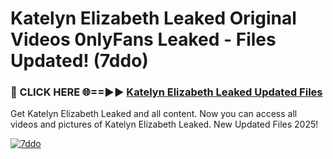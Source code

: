 # Katelyn Elizabeth Leaked Original Videos 0nlyFans Leaked - Files Updated! (7ddo)

<h3>🔴 CLICK HERE 🌐==►► <a href="https://tinyurl.com/3hn5wdd3" rel="nofollow">Katelyn Elizabeth Leaked Updated Files</a></h3>

Get Katelyn Elizabeth Leaked and all content. Now you can access all videos and pictures of Katelyn Elizabeth Leaked. New Updated Files 2025!

[![7ddo](https://i.imgur.com/4HnBqBT.gif)](https://tinyurl.com/3hn5wdd3)
